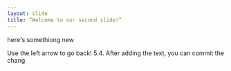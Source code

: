 ```yaml
---
layout: slide
title: “Welcome to our second slide!”
---
```

here's somethiong new

Use the left arrow to go back!
5.4. After adding the text, you can commit the chang
